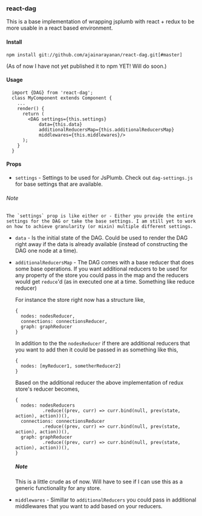 ### react-dag

This is a base implementation of wrapping jsplumb with react + redux to be more usable in a react based environment.

#### Install

`npm install git://github.com/ajainarayanan/react-dag.git[#master]`

  (As of now I have not yet published it to npm YET! Will do soon.)

#### Usage
  ```
    import {DAG} from 'react-dag';
    class MyComponent extends Component {
      ...
      render() {
        return (
          <DAG settings={this.settings}
              data={this.data}
              additionalReducersMap={this.additionalReducersMap}
              middlewares={this.middlewares}/>
        );
      }
    }
  ```

  #### Props
  - `settings` - Settings to be used for JsPlumb. Check out `dag-settings.js` for base settings that are available.
  ###### Note
    The `settings` prop is like either or - Either you provide the entire settings for the DAG or take the base settings. I am still yet to work on how to achieve granularity (or mixin) multiple different settings.

  - `data` - Is the initial state of the DAG. Could be used to render the DAG right away if the data is already available (instead of constructing the DAG one node at a time).

  - `additionalReducersMap` - The DAG comes with a base reducer that does some base operations. If you want additional reducers to be used for any property of the store you could pass in the map and the reducers would get `reduce`'d (as in executed one at a time. Something like reduce reducer)

    For instance the store right now has a structure like,
      ```
      {
        nodes: nodesReducer,
        connections: connectionsReducer,
        graph: graphReducer
      }
      ```
      In addition to the the `nodesReducer` if there are additional reducers that you want to add then it could be passed in as something like this,

      ```
      {
        nodes: [myReducer1, sometherReducer2]
      }
      ```

      Based on the additional reducer the above implementation of redux store's reducer becomes,

      ```
      {
        nodes: nodesReducers
                .reduce((prev, curr) => curr.bind(null, prev(state, action), action))(),
        connections: connectionsReducer
                .reduce((prev, curr) => curr.bind(null, prev(state, action), action))(),
        graph: graphReducer
                .reduce((prev, curr) => curr.bind(null, prev(state, action), action))(),
      }
      ```
    ##### Note
      This is a little crude as of now. Will have to see if I can use this as a generic functionality for any store.
  - `middlewares` - Simillar to `additionalReducers` you could pass in additional middlewares that you want to add based on your reducers.
